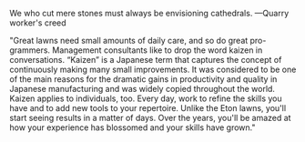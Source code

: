 We who cut mere stones must always be envisioning cathedrals. —Quarry worker's creed


"Great lawns need small amounts of daily care, and so do great pro- grammers. 
Management consultants like to drop the word kaizen in conversations. 
“Kaizen” is a Japanese term that captures the concept of continuously making many small improvements.
It was considered to be one of the main reasons for the dramatic gains in productivity and quality in Japanese manufacturing and was widely copied throughout the world. 
Kaizen applies to individuals, too. Every day, work to refine the skills you have and to add new tools to your repertoire. 
Unlike the Eton lawns, you'll start seeing results in a matter of days. Over the years, you'll be amazed at how your experience has blossomed and your skills have grown."
